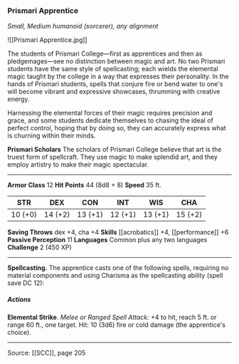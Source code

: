 ### Prismari Apprentice
_Small, Medium humanoid (sorcerer), any alignment_

![[Prismari Apprentice.jpg]]

The students of Prismari College—first as apprentices and then as pledgemages—see no distinction between magic and art. No two Prismari students have the same style of spellcasting; each wields the elemental magic taught by the college in a way that expresses their personality. In the hands of Prismari students, spells that conjure fire or bend water to one's will become vibrant and expressive showcases, thrumming with creative energy.

Harnessing the elemental forces of their magic requires precision and grace, and some students dedicate themselves to chasing the ideal of perfect control, hoping that by doing so, they can accurately express what is churning within their minds.


**Prismari Scholars** The scholars of Prismari College believe that art is the truest form of spellcraft. They use magic to make splendid art, and they employ artistry to make their magic spectacular.





---

**Armor Class** 12
**Hit Points** 44 (8d8 + 8)
**Speed** 35 ft.

| STR     | DEX     | CON     | INT     | WIS     | CHA     |
|---------|---------|---------|---------|---------|---------|
| 10 (+0) | 14 (+2) | 13 (+1) | 12 (+1) | 13 (+1) | 15 (+2) |

**Saving Throws** dex +4, cha +4
**Skills** [[acrobatics]] +4, [[performance]] +6
**Passive Perception** 11
**Languages** Common plus any two languages
**Challenge** 2 (450 XP)

---

**Spellcasting.** The apprentice casts one of the following spells, requiring no material components and using Charisma as the spellcasting ability (spell save DC 12):

##### Actions
**Elemental Strike**. _Melee or Ranged Spell Attack:_ +4 to hit, reach 5 ft. or range 60 ft., one target. Hit: 10 (3d6) fire or cold damage (the apprentice's choice).


---

Source: [[SCC]], page 205